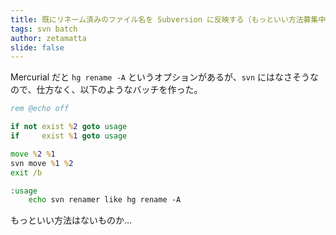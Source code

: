 ```yaml
---
title: 既にリネーム済みのファイル名を Subversion に反映する（もっといい方法募集中）
tags: svn batch
author: zetamatta
slide: false
---
```

Mercurial だと ``hg rename -A`` というオプションがあるが、``svn`` にはなさそうなので、仕方なく、以下のようなバッチを作った。

```bat
rem @echo off

if not exist %2 goto usage
if     exist %1 goto usage

move %2 %1
svn move %1 %2
exit /b

:usage
    echo svn renamer like hg rename -A
```

もっといい方法はないものか…

